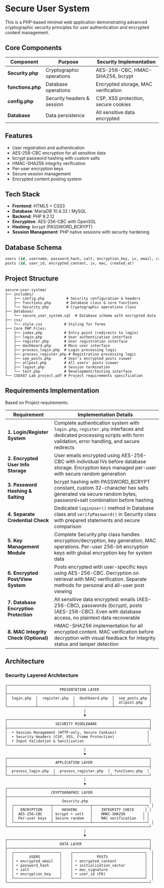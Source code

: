 # Secure User System

This is a PHP-based minimal web application demonstrating advanced cryptographic security principles for user authentication and encrypted content management.

## Core Components

| Component | Purpose | Security Implementation |
|-----------|---------|------------------------|
| **Security.php** | Cryptographic operations | AES-256-CBC, HMAC-SHA256, bcrypt |
| **functions.php** | Database operations | Encrypted storage, MAC verification |
| **config.php** | Security headers & session | CSP, XSS protection, secure cookies |
| **Database** | Data persistence | All sensitive data encrypted |

## Features

- User registration and authentication
- AES-256-CBC encryption for all sensitive data
- bcrypt password hashing with custom salts
- HMAC-SHA256 integrity verification
- Per-user encryption keys
- Secure session management
- Encrypted content posting system

## Tech Stack

- **Frontend**: HTML5 + CSS3
- **Database**: MariaDB 10.4.32 / MySQL
- **Backend**: PHP 8.2.12
- **Encryption**: AES-256-CBC with OpenSSL
- **Hashing**: bcrypt (PASSWORD_BCRYPT)
- **Session Management**: PHP native sessions with security hardening

## Database Schema

```sql
users (id, username, password_hash, salt, encryption_key, iv, email, created_at)
posts (id, user_id, encrypted_content, iv, mac, created_at)
```

## Project Structure

```
secure-user-system/
├── includes/
│   ├── config.php          # Security configuration & headers
│   ├── functions.php       # Database class & core functions  
│   └── Security.php        # Cryptographic operations class
├── Database/
│   └── secure_user_system.sql  # Database schema with encrypted data
├── css/
│   └── style.css          # Styling for forms
├── Core PHP Files:
│   ├── index.php          # Entry point (redirects to login)
│   ├── login.php          # User authentication interface
│   ├── register.php       # User registration interface  
│   ├── dashboard.php      # Main user interface
│   ├── process_login.php  # Login processing logic
│   ├── process_register.php # Registration processing logic
│   ├── see_posts.php      # User's encrypted posts viewer
│   ├── allpost.php        # All users' posts viewer
│   ├── logout.php         # Session termination
│   └── test.php           # Development/testing interface
└── CSE447 Lab project.pdf # Project requirements specification
```

## Requirements Implementation

Based on Project requirements:

| Requirement | Implementation Details |
|-------------|----------------------|
| **1. Login/Register System** | Complete authentication system with `login.php`, `register.php` interfaces and dedicated processing scripts with form validation, error handling, and secure redirects |
| **2. Encrypted User Info Storage** | User emails encrypted using AES-256-CBC with individual IVs before database storage. Encryption keys managed per-user with secure random generation |
| **3. Password Hashing & Salting** | bcrypt hashing with PASSWORD_BCRYPT constant, custom 32-character hex salts generated via secure random bytes, password+salt combination before hashing |
| **4. Separate Credential Check** | Dedicated `loginUser()` method in Database class and `verifyPassword()` in Security class with prepared statements and secure comparison |
| **5. Key Management Module** | Complete Security.php class handles encryption/decryption, key generation, MAC operations. Per-user 256-bit encryption keys with global encryption key for system data |
| **6. Encrypted Post/View System** | Posts encrypted with user-specific keys using AES-256-CBC. Decryption on retrieval with MAC verification. Separate methods for personal and all-user post viewing |
| **7. Database Encryption Protection** | All sensitive data encrypted: emails (AES-256-CBC), passwords (bcrypt), posts (AES-256-CBC). Even with database access, no plaintext data recoverable |
| **8. MAC Integrity Check (Optional)** | HMAC-SHA256 implementation for all encrypted content. MAC verification before decryption with visual feedback for integrity status and tamper detection |

## Architecture

### Security Layered Architecture

```
┌─────────────────────────────────────────────────────────────────┐
│                        PRESENTATION LAYER                       │
├─────────────────────────────────────────────────────────────────┤
│  login.php  │  register.php  │  dashboard.php  │  see_posts.php │
│             │                │                 │  allpost.php   │
└─────────────┴────────────────┴─────────────────┴────────────────┘
                                    │
                                    ▼
┌─────────────────────────────────────────────────────────────────┐
│                      SECURITY MIDDLEWARE                        │
├─────────────────────────────────────────────────────────────────┤
│  • Session Management (HTTP-only, Secure Cookies)              │
│  • Security Headers (CSP, XSS, Frame Protection)               │
│  • Input Validation & Sanitization                             │
└─────────────────────────────────────────────────────────────────┘
                                    │
                                    ▼
┌─────────────────────────────────────────────────────────────────┐
│                      APPLICATION LAYER                          │
├─────────────────────────────────────────────────────────────────┤
│  process_login.php  │  process_register.php  │  functions.php  │
└─────────────────────┴─────────────────────────┴─────────────────┘
                                    │
                                    ▼
┌─────────────────────────────────────────────────────────────────┐
│                    CRYPTOGRAPHIC LAYER                          │
├─────────────────────────────────────────────────────────────────┤
│                         Security.php                            │
│  ┌─────────────────┬─────────────────┬─────────────────────────┐ │
│  │   ENCRYPTION    │    HASHING      │    INTEGRITY CHECK     │ │
│  │  AES-256-CBC    │ bcrypt + salt   │    HMAC-SHA256        │ │
│  │  Per-user keys  │ Secure random   │    MAC verification   │ │
│  └─────────────────┴─────────────────┴─────────────────────────┘ │
└─────────────────────────────────────────────────────────────────┘
                                    │
                                    ▼
┌─────────────────────────────────────────────────────────────────┐
│                        DATA LAYER                               │
├─────────────────────────────────────────────────────────────────┤
│  ┌─────────────────────┐    ┌─────────────────────────────────┐  │
│  │       USERS         │    │           POSTS                 │  │
│  │ • encrypted_email   │    │ • encrypted_content             │  │
│  │ • password_hash     │    │ • initialization_vector         │  │
│  │ • salt              │    │ • mac_signature                 │  │
│  │ • encryption_key    │    │ • user_id (FK)                  │  │
│  └─────────────────────┘    └─────────────────────────────────┘  │
└─────────────────────────────────────────────────────────────────┘
```


